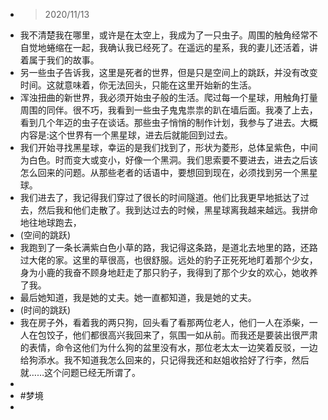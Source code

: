 - > 2020/11/13
- 我不清楚我在哪里，或许是在太空上，我成为了一只虫子。周围的触角经常不自觉地蜷缩在一起，我确认我已经死了。在遥远的星系，我的妻儿还活着，讲着属于我们的故事。
- 另一些虫子告诉我，这里是死者的世界，但是只是空间上的跳跃，并没有改变时间。这就意味着，你无法回头，只能在这里开始新的生活。
- 浑浊扭曲的新世界，我必须开始虫子般的生活。爬过每一个星球，用触角打量周围的同伴。很不巧，我看到一些虫子鬼鬼祟祟的趴在墙后面。我凑了上去，看到几个年迈的虫子在谈话。那些虫子悄悄的制作计划，我参与了进去。大概内容是:这个世界有一个黑星球，进去后就能回到过去。
- 我们开始寻找黑星球，幸运的是我们找到了，形状为菱形，总体呈紫色，中间为白色。时而变大或变小，好像一个黑洞。我们思索要不要进去，进去之后该怎么回来的问题。从那些老者的话语中，要想回到现在，必须找到另一个黑星球。
- 我们进去了，我记得我们穿过了很长的时间隧道。他们比我更早地抵达了过去，然后我和他们走散了。我到达过去的时候，黑星球离我越来越远。我拼命地往地球跑去，
- (空间的跳跃)
- 我跑到了一条长满紫白色小草的路，我记得这条路，是道北去地里的路，还路过大佬的家。这里的草很高，也很舒服。远处的豹子正死死地盯着那个少女，身为小鹿的我奋不顾身地赶走了那只豹子，我得到了那个少女的欢心，她收养了我。
- 最后她知道，我是她的丈夫。她一直都知道，我是她的丈夫。
- (时间的跳跃)
- 我在房子外，看着我的两只狗，回头看了看那两位老人，他们一人在添柴，一人在包饺子，他们都很高兴我回来了，氛围一如从前。而我还是要装出很严肃的表情，命令这他们为什么狗的盆里没有水，那位老太太一边笑着反驳，一边给狗添水。我不知道我怎么回来的，只记得我还和赵姐收拾好了行李，然后就……这个问题已经无所谓了。
-
- #梦境
-